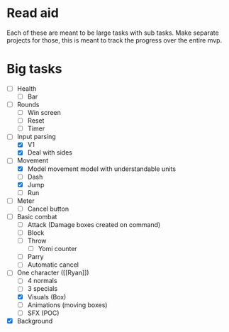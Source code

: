 # Read aid
Each of these are meant to be large tasks with sub tasks. Make separate projects for those, this is meant to track the progress over the entire mvp.
# Big tasks
- [ ] Health
	- [ ] Bar
- [ ] Rounds
	- [ ] Win screen
	- [ ] Reset
	- [ ] Timer
- [ ] Input parsing
	- [x] V1
	- [x] Deal with sides
- [ ] Movement
	- [x] Model movement model with understandable units
	- [ ] Dash
	- [x] Jump
	- [ ] Run
- [ ] Meter
	- [ ] Cancel button
- [ ] Basic combat
	- [ ] Attack (Damage boxes created on command)
	- [ ] Block
	- [ ] Throw
		- [ ] Yomi counter
	- [ ] Parry
	- [ ] Automatic cancel
- [ ] One character ([[Ryan]])
	- [ ] 4 normals
	- [ ] 3 specials
	- [x] Visuals (Box)
	- [ ] Animations (moving boxes)
	- [ ] SFX (POC)
- [x] Background
